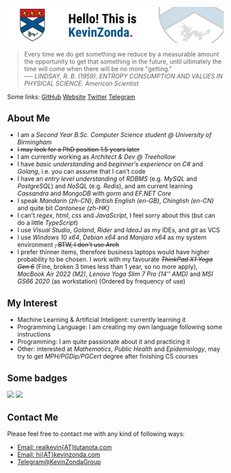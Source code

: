 ![](img/banner-2021.png)

> Every time we do get something we reduce by a measurable amount the opportunity to get that something in the future, until ultimately the time will come when there will be no more "getting."  
> ── *LINDSAY, R. B. (1959). ENTROPY CONSUMPTION AND VALUES IN PHYSICAL SCIENCE. American Scientist*

Some links:
[GitHub](https://github.com/KevinZonda)
[Website](https://KevinZonda.com)
[Twitter](https://twitter.com/FailedWaste)
[Telegram](https://t.me/KevinZonda)

## About Me

- I am a _Second Year B.Sc. Computer Science student @ University of Birmingham_
- ~~I may look for a PhD position 1.5 years later~~
- I am currently working as _Architect & Dev @ Treehollow_
- I have _basic understanding_ and _beginner's experience_ on  _C#_ and _Golang_, i.e. you can assume that I can't code
- I have an _entry level understanding_ of _RDBMS_ (e.g. _MySQL_ and _PostgreSQL_) and _NoSQL_ (e.g. _Redis_),
  and am current learning _Cassandra_ and _MongoDB_ with _gorm_ and _EF.NET Core_
- I speak _Mandarin (zh-CN)_, _British English (en-GB)_, _Chinglish (en-CN)_ and quite bit _Cantonese (zh-HK)_
- I can't _regex_, _html_, _css_ and _JavaScript_, I feel sorry about this (but can do a little _TypeScript_)
- I use _Visual Studio_, _Goland_, _Rider_ and _IdeaJ_ as my IDEs, and _git_ as VCS
- I use _Windows 10 x64_, _Debian x64_ and _Manjaro x64_ as my system environment ~~, BTW, I don't use Arch~~
- I prefer thinner items, therefore business laptops would have higher probability to be chosen. I work with
  my favourate ~~_ThinkPad X1 Yoga Gen 6_~~ (Fine, broken 3 times less than 1 year, so no more apply), _MacBook
  Air 2022 (M2)_, _Lenovo Yoga Slim 7 Pro (14'' AMD)_ and _MSI GS66 2020_ (as workstation) (Ordered by frequency of use)


## My Interest

- Machine Learning & Artificial Inteligent: currently learning it
- Programming Language: I am creating my own language following some instructions
- Programming: I am quite passionate about it and practicing it
- Other: interested at _Mathematics_, _Public Health_ and _Epidemiology_, may try to get _MPH/PGDip/PGCert_ degree after finishing CS courses

## Some badges

![](https://skillicons.dev/icons?i=arduino,raspberrypi,azure,github,twitter,cloudflare,linux,dotnet,cs,go,java,powershell,visualstudio,idea,vscode,docker,postgres,redis)
![](https://www.codewars.com/users/KevinZonda/badges/large)

## Contact Me

Please feel free to contact me with any kind of following ways:

- [Email: realkevin{AT}tutanota.com](mailto:realkevin@tutanota.com)
- [Email: hi{AT}kevinzonda.com](mailto:hi@kevinzonda.com)
- [Telegram@KevinZondaGroup](https://t.me/KevinZondaGroup)
